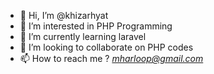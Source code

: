 - 👋 Hi, I’m @khizarhyat
- 👀 I’m interested in PHP Programming
- 🌱 I’m currently learning laravel
- 💞️ I’m looking to collaborate on PHP codes
- 📫 How to reach me ? *mharloop@gmail.com*

<!---
khizarhyat/khizarhyat is a ✨ special ✨ repository because its `README.md` (this file) appears on your GitHub profile.
You can click the Preview link to take a look at your changes.
--->
